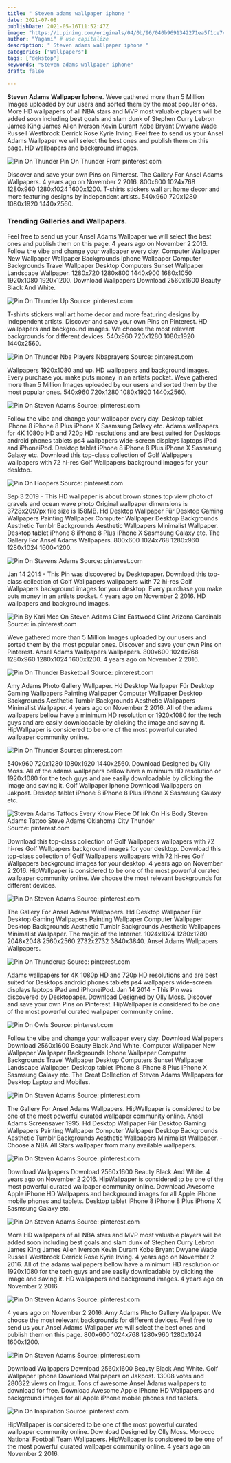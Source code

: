 ```yaml
---
title: " Steven adams wallpaper iphone "
date: 2021-07-08
publishDate: 2021-05-16T11:52:47Z
image: "https://i.pinimg.com/originals/04/0b/96/040b9691342271ea5f1ce7ccb4fcd7b6.jpg"
author: "Yagami" # use capitalize
description: " Steven adams wallpaper iphone "
categories: ["Wallpapers"]
tags: ["dekstop"]
keywords: "Steven adams wallpaper iphone"
draft: false

---
```



**Steven Adams Wallpaper Iphone**. Weve gathered more than 5 Million Images uploaded by our users and sorted them by the most popular ones. More HD wallpapers of all NBA stars and MVP most valuable players will be added soon including best goals and slam dunk of Stephen Curry Lebron James King James Allen Iverson Kevin Durant Kobe Bryant Dwyane Wade Russell Westbrook Derrick Rose Kyrie Irving. Feel free to send us your Ansel Adams Wallpaper we will select the best ones and publish them on this page. HD wallpapers and background images.

![Pin On Thunder](https://i.pinimg.com/736x/cc/12/91/cc1291ca2177f91733c48d0c01dddb4e.jpg "Pin On Thunder")
Pin On Thunder From pinterest.com


Discover and save your own Pins on Pinterest. The Gallery For Ansel Adams Wallpapers. 4 years ago on November 2 2016. 800x600 1024x768 1280x960 1280x1024 1600x1200. T-shirts stickers wall art home decor and more featuring designs by independent artists. 540x960 720x1280 1080x1920 1440x2560.

### Trending Galleries and Wallpapers.

Feel free to send us your Ansel Adams Wallpaper we will select the best ones and publish them on this page. 4 years ago on November 2 2016. Follow the vibe and change your wallpaper every day. Computer Wallpaper New Wallpaper Wallpaper Backgrounds Iphone Wallpaper Computer Backgrounds Travel Wallpaper Desktop Computers Sunset Wallpaper Landscape Wallpaper. 1280x720 1280x800 1440x900 1680x1050 1920x1080 1920x1200. Download Wallpapers Download 2560x1600 Beauty Black And White.


![Pin On Thunder Up](https://i.pinimg.com/originals/fb/17/0e/fb170e34e14c2abd28f738195a81e516.jpg "Pin On Thunder Up")
Source: pinterest.com

T-shirts stickers wall art home decor and more featuring designs by independent artists. Discover and save your own Pins on Pinterest. HD wallpapers and background images. We choose the most relevant backgrounds for different devices. 540x960 720x1280 1080x1920 1440x2560.

![Pin On Thunder Nba Players Nbaprayers](https://i.pinimg.com/originals/d6/d4/23/d6d423674c322b491caff7c8ecdb2016.png "Pin On Thunder Nba Players Nbaprayers")
Source: pinterest.com

Wallpapers 1920x1080 and up. HD wallpapers and background images. Every purchase you make puts money in an artists pocket. Weve gathered more than 5 Million Images uploaded by our users and sorted them by the most popular ones. 540x960 720x1280 1080x1920 1440x2560.

![Pin On Steven Adams](https://i.pinimg.com/736x/e8/67/c0/e867c0151d34a25c9103e157a53d131c.jpg "Pin On Steven Adams")
Source: pinterest.com

Follow the vibe and change your wallpaper every day. Desktop tablet iPhone 8 iPhone 8 Plus iPhone X Sasmsung Galaxy etc. Adams wallpapers for 4K 1080p HD and 720p HD resolutions and are best suited for Desktops android phones tablets ps4 wallpapers wide-screen displays laptops iPad and iPhoneiPod. Desktop tablet iPhone 8 iPhone 8 Plus iPhone X Sasmsung Galaxy etc. Download this top-class collection of Golf Wallpapers wallpapers with 72 hi-res Golf Wallpapers background images for your desktop.

![Pin On Hoopers](https://i.pinimg.com/736x/1c/79/58/1c79583672cf3f79bd621fa297537406.jpg "Pin On Hoopers")
Source: pinterest.com

Sep 3 2019 - This HD wallpaper is about brown stones top view photo of gravels and ocean wave photo Original wallpaper dimensions is 3728x2097px file size is 158MB. Hd Desktop Wallpaper Für Desktop Gaming Wallpapers Painting Wallpaper Computer Wallpaper Desktop Backgrounds Aesthetic Tumblr Backgrounds Aesthetic Wallpapers Minimalist Wallpaper. Desktop tablet iPhone 8 iPhone 8 Plus iPhone X Sasmsung Galaxy etc. The Gallery For Ansel Adams Wallpapers. 800x600 1024x768 1280x960 1280x1024 1600x1200.

![Pin On Stevens Adams](https://i.pinimg.com/736x/0e/97/d6/0e97d61fb2725932197b61eb7d4c7cd4.jpg "Pin On Stevens Adams")
Source: pinterest.com

Jan 14 2014 - This Pin was discovered by Desktopaper. Download this top-class collection of Golf Wallpapers wallpapers with 72 hi-res Golf Wallpapers background images for your desktop. Every purchase you make puts money in an artists pocket. 4 years ago on November 2 2016. HD wallpapers and background images.

![Pin By Kari Mcc On Steven Adams Clint Eastwood Clint Arizona Cardinals](https://i.pinimg.com/736x/65/ed/36/65ed36c3d7c536d35f3c385a4698d639.jpg "Pin By Kari Mcc On Steven Adams Clint Eastwood Clint Arizona Cardinals")
Source: in.pinterest.com

Weve gathered more than 5 Million Images uploaded by our users and sorted them by the most popular ones. Discover and save your own Pins on Pinterest. Ansel Adams Wallpapers Wallpapers. 800x600 1024x768 1280x960 1280x1024 1600x1200. 4 years ago on November 2 2016.

![Pin On Thunder Basketball](https://i.pinimg.com/736x/e5/0b/f3/e50bf3eda7f7c88679795f60d6eeaa99.jpg "Pin On Thunder Basketball")
Source: pinterest.com

Amy Adams Photo Gallery Wallpaper. Hd Desktop Wallpaper Für Desktop Gaming Wallpapers Painting Wallpaper Computer Wallpaper Desktop Backgrounds Aesthetic Tumblr Backgrounds Aesthetic Wallpapers Minimalist Wallpaper. 4 years ago on November 2 2016. All of the adams wallpapers bellow have a minimum HD resolution or 1920x1080 for the tech guys and are easily downloadable by clicking the image and saving it. HipWallpaper is considered to be one of the most powerful curated wallpaper community online.

![Pin On Thunder](https://i.pinimg.com/736x/cc/12/91/cc1291ca2177f91733c48d0c01dddb4e.jpg "Pin On Thunder")
Source: pinterest.com

540x960 720x1280 1080x1920 1440x2560. Download Designed by Olly Moss. All of the adams wallpapers bellow have a minimum HD resolution or 1920x1080 for the tech guys and are easily downloadable by clicking the image and saving it. Golf Wallpaper Iphone Download Wallpapers on Jakpost. Desktop tablet iPhone 8 iPhone 8 Plus iPhone X Sasmsung Galaxy etc.

![Steven Adams Tattoos Every Know Piece Of Ink On His Body Steven Adams Tattoo Steve Adams Oklahoma City Thunder](https://i.pinimg.com/originals/ac/d7/35/acd735a27131f1eda7eba07a68141882.png "Steven Adams Tattoos Every Know Piece Of Ink On His Body Steven Adams Tattoo Steve Adams Oklahoma City Thunder")
Source: pinterest.com

Download this top-class collection of Golf Wallpapers wallpapers with 72 hi-res Golf Wallpapers background images for your desktop. Download this top-class collection of Golf Wallpapers wallpapers with 72 hi-res Golf Wallpapers background images for your desktop. 4 years ago on November 2 2016. HipWallpaper is considered to be one of the most powerful curated wallpaper community online. We choose the most relevant backgrounds for different devices.

![Pin On Steven Adams](https://i.pinimg.com/736x/f4/69/64/f46964153ed8bd20a544390e11fc8688.jpg "Pin On Steven Adams")
Source: pinterest.com

The Gallery For Ansel Adams Wallpapers. Hd Desktop Wallpaper Für Desktop Gaming Wallpapers Painting Wallpaper Computer Wallpaper Desktop Backgrounds Aesthetic Tumblr Backgrounds Aesthetic Wallpapers Minimalist Wallpaper. The magic of the Internet. 1024x1024 1280x1280 2048x2048 2560x2560 2732x2732 3840x3840. Ansel Adams Wallpapers Wallpapers.

![Pin On Thunderup](https://i.pinimg.com/originals/b3/98/3e/b3983ef646d8f17c67f0221f36121cf5.jpg "Pin On Thunderup")
Source: pinterest.com

Adams wallpapers for 4K 1080p HD and 720p HD resolutions and are best suited for Desktops android phones tablets ps4 wallpapers wide-screen displays laptops iPad and iPhoneiPod. Jan 14 2014 - This Pin was discovered by Desktopaper. Download Designed by Olly Moss. Discover and save your own Pins on Pinterest. HipWallpaper is considered to be one of the most powerful curated wallpaper community online.

![Pin On Owls](https://i.pinimg.com/originals/f8/b5/de/f8b5de09dd4e0ba49f37c060e2d30b52.jpg "Pin On Owls")
Source: pinterest.com

Follow the vibe and change your wallpaper every day. Download Wallpapers Download 2560x1600 Beauty Black And White. Computer Wallpaper New Wallpaper Wallpaper Backgrounds Iphone Wallpaper Computer Backgrounds Travel Wallpaper Desktop Computers Sunset Wallpaper Landscape Wallpaper. Desktop tablet iPhone 8 iPhone 8 Plus iPhone X Sasmsung Galaxy etc. The Great Collection of Steven Adams Wallpapers for Desktop Laptop and Mobiles.

![Pin On Steven Adams](https://i.pinimg.com/736x/02/58/f3/0258f311717d7745c4bcd3fcee057ae0.jpg "Pin On Steven Adams")
Source: pinterest.com

The Gallery For Ansel Adams Wallpapers. HipWallpaper is considered to be one of the most powerful curated wallpaper community online. Ansel Adams Screensaver 1995. Hd Desktop Wallpaper Für Desktop Gaming Wallpapers Painting Wallpaper Computer Wallpaper Desktop Backgrounds Aesthetic Tumblr Backgrounds Aesthetic Wallpapers Minimalist Wallpaper. - Choose a NBA All Stars wallpaper from many available wallpapers.

![Pin On Steven Adams](https://i.pinimg.com/474x/e5/90/6c/e5906c8b090acd756d68fd77456ba4a4.jpg "Pin On Steven Adams")
Source: pinterest.com

Download Wallpapers Download 2560x1600 Beauty Black And White. 4 years ago on November 2 2016. HipWallpaper is considered to be one of the most powerful curated wallpaper community online. Download Awesome Apple iPhone HD Wallpapers and background images for all Apple iPhone mobile phones and tablets. Desktop tablet iPhone 8 iPhone 8 Plus iPhone X Sasmsung Galaxy etc.

![Pin On Steven Adams](https://i.pinimg.com/736x/c7/a6/d7/c7a6d7681876627d367c4a39c87155fe.jpg "Pin On Steven Adams")
Source: pinterest.com

More HD wallpapers of all NBA stars and MVP most valuable players will be added soon including best goals and slam dunk of Stephen Curry Lebron James King James Allen Iverson Kevin Durant Kobe Bryant Dwyane Wade Russell Westbrook Derrick Rose Kyrie Irving. 4 years ago on November 2 2016. All of the adams wallpapers bellow have a minimum HD resolution or 1920x1080 for the tech guys and are easily downloadable by clicking the image and saving it. HD wallpapers and background images. 4 years ago on November 2 2016.

![Pin On Steven Adams](https://i.pinimg.com/736x/11/ba/22/11ba222c9398e7e3673217dc7e5962c8.jpg "Pin On Steven Adams")
Source: pinterest.com

4 years ago on November 2 2016. Amy Adams Photo Gallery Wallpaper. We choose the most relevant backgrounds for different devices. Feel free to send us your Ansel Adams Wallpaper we will select the best ones and publish them on this page. 800x600 1024x768 1280x960 1280x1024 1600x1200.

![Pin On Steven Adams](https://i.pinimg.com/736x/cd/fb/0d/cdfb0d0d50fcc294d731bfc086082473.jpg "Pin On Steven Adams")
Source: pinterest.com

Download Wallpapers Download 2560x1600 Beauty Black And White. Golf Wallpaper Iphone Download Wallpapers on Jakpost. 13008 votes and 280322 views on Imgur. Tons of awesome Ansel Adams wallpapers to download for free. Download Awesome Apple iPhone HD Wallpapers and background images for all Apple iPhone mobile phones and tablets.

![Pin On Inspiration](https://i.pinimg.com/originals/04/0b/96/040b9691342271ea5f1ce7ccb4fcd7b6.jpg "Pin On Inspiration")
Source: pinterest.com

HipWallpaper is considered to be one of the most powerful curated wallpaper community online. Download Designed by Olly Moss. Morocco National Football Team Wallpapers. HipWallpaper is considered to be one of the most powerful curated wallpaper community online. 4 years ago on November 2 2016.

